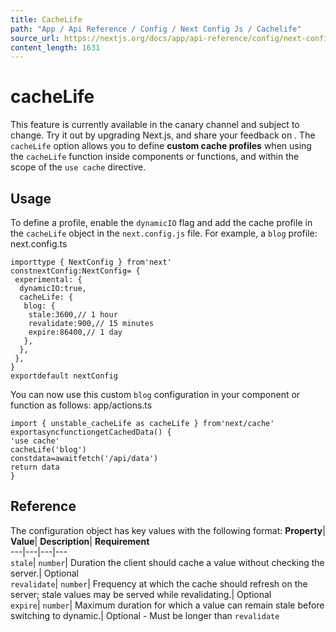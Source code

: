 ```yaml
---
title: CacheLife
path: "App / Api Reference / Config / Next Config Js / Cachelife"
source_url: https://nextjs.org/docs/app/api-reference/config/next-config-js/cacheLife
content_length: 1631
---
```


# cacheLife
This feature is currently available in the canary channel and subject to change. Try it out by upgrading Next.js, and share your feedback on .
The `cacheLife` option allows you to define **custom cache profiles** when using the `cacheLife` function inside components or functions, and within the scope of the `use cache` directive.
## Usage
To define a profile, enable the `dynamicIO` flag and add the cache profile in the `cacheLife` object in the `next.config.js` file. For example, a `blog` profile:
next.config.ts
```
importtype { NextConfig } from'next'
constnextConfig:NextConfig= {
 experimental: {
  dynamicIO:true,
  cacheLife: {
   blog: {
    stale:3600,// 1 hour
    revalidate:900,// 15 minutes
    expire:86400,// 1 day
   },
  },
 },
}
exportdefault nextConfig
```

You can now use this custom `blog` configuration in your component or function as follows:
app/actions.ts
```
import { unstable_cacheLife as cacheLife } from'next/cache'
exportasyncfunctiongetCachedData() {
'use cache'
cacheLife('blog')
constdata=awaitfetch('/api/data')
return data
}
```

## Reference
The configuration object has key values with the following format:
**Property**| **Value**| **Description**| **Requirement**  
---|---|---|---  
`stale`| `number`|  Duration the client should cache a value without checking the server.| Optional  
`revalidate`| `number`| Frequency at which the cache should refresh on the server; stale values may be served while revalidating.| Optional  
`expire`| `number`| Maximum duration for which a value can remain stale before switching to dynamic.| Optional - Must be longer than `revalidate`

